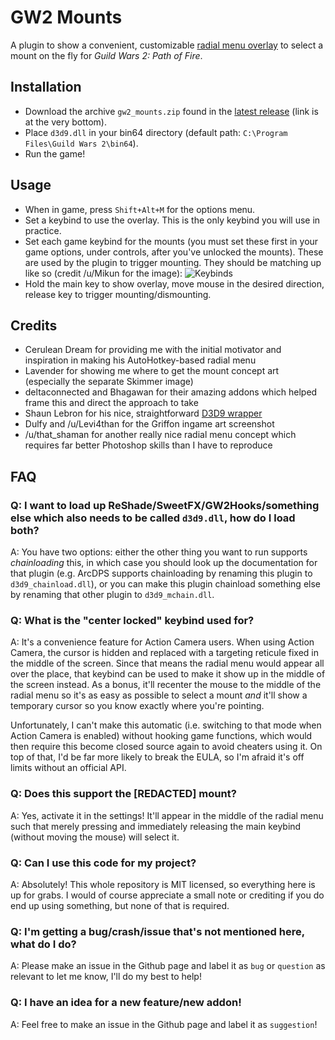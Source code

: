 # GW2 Mounts

A plugin to show a convenient, customizable [radial menu overlay](https://giant.gfycat.com/SnoopyEarlyBlacknorwegianelkhound.mp4) to select a mount on the fly for *Guild Wars 2: Path of Fire*.

## Installation
- Download the archive ``gw2_mounts.zip`` found in the [latest release](https://github.com/Friendly0Fire/GW2Addons/releases/latest) (link is at the very bottom).
- Place ``d3d9.dll`` in your bin64 directory (default path: ``C:\Program Files\Guild Wars 2\bin64``).
- Run the game!

## Usage
- When in game, press ``Shift+Alt+M`` for the options menu.
- Set a keybind to use the overlay. This is the only keybind you will use in practice.
- Set each game keybind for the mounts (you must set these first in your game options, under controls, after you've unlocked the mounts). These are used by the plugin to trigger mounting. They should be matching up like so (credit /u/Mikun for the image): ![Keybinds](https://i.imgur.com/y1aG8jA.png)
- Hold the main key to show overlay, move mouse in the desired direction, release key to trigger mounting/dismounting.

## Credits
- Cerulean Dream for providing me with the initial motivator and inspiration in making his AutoHotkey-based radial menu
- Lavender for showing me where to get the mount concept art (especially the separate Skimmer image)
- deltaconnected and Bhagawan for their amazing addons which helped frame this and direct the approach to take
- Shaun Lebron for his nice, straightforward [D3D9 wrapper](https://gist.github.com/shaunlebron/3854bf4eec5bec297907)
- Dulfy and /u/Levi4than for the Griffon ingame art screenshot
- /u/that_shaman for another really nice radial menu concept which requires far better Photoshop skills than I have to reproduce

## FAQ

### Q: I want to load up ReShade/SweetFX/GW2Hooks/something else which also needs to be called ``d3d9.dll``, how do I load both?

A: You have two options: either the other thing you want to run supports *chainloading* this, in which case you should look up the documentation for that plugin (e.g. ArcDPS supports chainloading by renaming this plugin to ``d3d9_chainload.dll``), or you can make this plugin chainload something else by renaming that other plugin to ``d3d9_mchain.dll``.

### Q: What is the "center locked" keybind used for?

A: It's a convenience feature for Action Camera users. When using Action Camera, the cursor is hidden and replaced with a targeting reticule fixed in the middle of the screen. Since that means the radial menu would appear all over the place, that keybind can be used to make it show up in the middle of the screen instead. As a bonus, it'll recenter the mouse to the middle of the radial menu so it's as easy as possible to select a mount *and* it'll show a temporary cursor so you know exactly where you're pointing.

Unfortunately, I can't make this automatic (i.e. switching to that mode when Action Camera is enabled) without hooking game functions, which would then require this become closed source again to avoid cheaters using it. On top of that, I'd be far more likely to break the EULA, so I'm afraid it's off limits without an official API.

### Q: Does this support the [REDACTED] mount?

A: Yes, activate it in the settings! It'll appear in the middle of the radial menu such that merely pressing and immediately releasing the main keybind (without moving the mouse) will select it.

### Q: Can I use this code for my project?

A: Absolutely! This whole repository is MIT licensed, so everything here is up for grabs. I would of course appreciate a small note or crediting if you do end up using something, but none of that is required.

### Q: I'm getting a bug/crash/issue that's not mentioned here, what do I do?

A: Please make an issue in the Github page and label it as ``bug`` or ``question`` as relevant to let me know, I'll do my best to help!

### Q: I have an idea for a new feature/new addon!

A: Feel free to make an issue in the Github page and label it as ``suggestion``!
